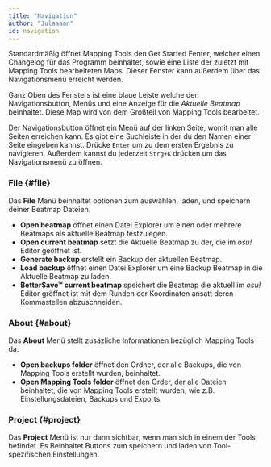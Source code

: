 ```yaml
---
title: "Navigation"
author: "Julaaaan"
id: navigation
---
```


Standardmäßig öffnet Mapping Tools den Get Started Fenter, welcher einen Changelog für das Programm beinhaltet, sowie eine Liste der zuletzt mit Mapping Tools bearbeiteten Maps. Dieser Fenster kann außerdem über das Navigationsmenü erreicht werden.

Ganz Oben des Fensters ist eine blaue Leiste welche den Navigationsbutton, Menüs und eine Anzeige für die _Aktuelle Beatmap_ beinhaltet. Diese Map wird von dem Großteil von Mapping Tools bearbeitet.

Der Navigationsbutton öffnet ein Menü auf der linken Seite, womit man alle Seiten erreichen kann. Es gibt eine Suchleiste in der du den Namen einer Seite eingeben kannst. Drücke `Enter` um zu dem ersten Ergebnis zu navigieren. Außerdem kannst du jederzeit `Strg+K` drücken um das Navigationsmenü zu öffnen.

### File {#file}

Das **File** Manü beinhaltet optionen zum auswählen, laden, und speichern deiner Beatmap Dateien.

- **Open beatmap** öffnet einen Datei Explorer um einen oder mehrere Beatmaps als aktuelle Beatmap festzulegen. 
- **Open current beatmap** setzt die Aktuelle Beatmap zu der, die im _osu!_ Editor geöffnet ist. 
- **Generate backup** erstellt ein Backup der aktuellen Beatmap.
- **Load backup** öffnet einen Datei Explorer um eine Backup Beatmap in die Aktuelle Beatmap zu laden.
- **BetterSave™ current beatmap** speichert die Beatmap die aktuell im _osu!_ Editor gröffnet ist mit dem Runden der Koordinaten ansatt deren Kommastellen abzuschneiden.

### About {#about}

Das **About** Menü stellt zusäzliche Informationen bezüglich Mapping Tools da.

- **Open backups folder** öffnet den Ordner, der alle Backups, die von Mapping Tools erstellt wurden, beinhaltet.
- **Open Mapping Tools folder** öffnet den Order, der alle Dateien beinhaltet, die von Mapping Tools erstellt wurden, wie z.B. Einstellungsdateien, Backups und Exports.

### Project {#project}

Das **Project** Menü ist nur dann sichtbar, wenn man sich in einem der Tools befindet. Es Beinhaltet Buttons zum speichern und laden von Tool-spezifischen Einstellungen.